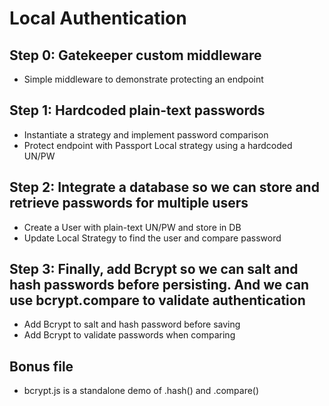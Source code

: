 # Local Authentication

## Step 0: Gatekeeper custom middleware

- Simple middleware to demonstrate protecting an endpoint

## Step 1: Hardcoded plain-text passwords

- Instantiate a strategy and implement password comparison
- Protect endpoint with Passport Local strategy using a hardcoded UN/PW

## Step 2: Integrate a database so we can store and retrieve passwords for multiple users

- Create a User with plain-text UN/PW and store in DB
- Update Local Strategy to find the user and compare password

## Step 3: Finally, add Bcrypt so we can salt and hash passwords before persisting. And we can use bcrypt.compare to validate authentication

- Add Bcrypt to salt and hash password before saving
- Add Bcrypt to validate passwords when comparing

## Bonus file

- bcrypt.js is a standalone demo of .hash() and .compare()
